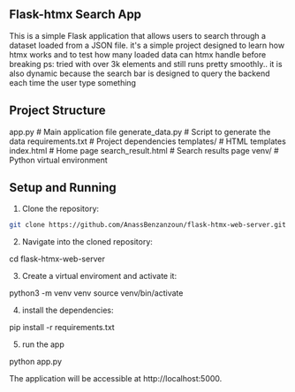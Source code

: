 ## Flask-htmx Search App

This is a simple Flask application that allows users to search through a dataset loaded from a JSON file.
it's a simple project designed to learn how htmx works and to test how many loaded data
can htmx handle before breaking
ps: tried with over 3k elements and still runs pretty smoothly.. it is also dynamic because the search bar is designed to query the backend each time the user type something

## Project Structure

app.py # Main application file generate_data.py # Script to generate the data requirements.txt # Project dependencies templates/ # HTML templates index.html # Home page search_result.html # Search results page venv/ # Python virtual environment

## Setup and Running

1. Clone the repository:

```sh
git clone https://github.com/AnassBenzanzoun/flask-htmx-web-server.git
```

2. Navigate into the cloned repository:

cd flask-htmx-web-server

3. Create a virtual enviroment and activate it:

python3 -m venv venv
source venv/bin/activate

4. install the dependencies:

pip install -r requirements.txt

5. run the app

python app.py

The application will be accessible at http://localhost:5000.
